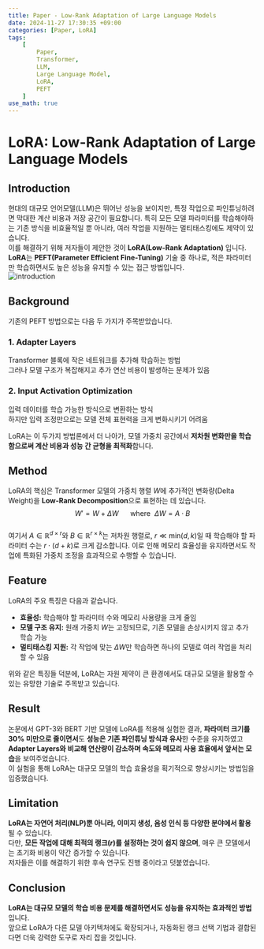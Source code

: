 ```yaml
---
title: Paper - Low-Rank Adaptation of Large Language Models
date: 2024-11-27 17:30:35 +09:00
categories: [Paper, LoRA]
tags: 
    [
        Paper,
        Transformer,
        LLM,
        Large Language Model,
        LoRA,
        PEFT
    ]
use_math: true
---
```


# LoRA: Low-Rank Adaptation of Large Language Models

## Introduction
현대의 대규모 언어모델(LLM)은 뛰어난 성능을 보이지만, 특정 작업으로 파인튜닝하려면
막대한 계산 비용과 저장 공간이 필요합니다. 특히 모든 모델 파라미터를 학습해야하는
기존 방식을 비효율적일 뿐 아니라, 여러 작업을 지원하는 멀티태스킹에도 제약이 있습니다.  
이를 해결하기 위해 저자들이 제안한 것이 **LoRA(Low-Rank Adaptation)** 입니다.  
**LoRA**는 **PEFT(Parameter Efficient Fine-Tuning)** 기술 중 하나로, 
적은 파라미터만 학습하면서도 높은 성능을 유지할 수 있는 접근 방법입니다.  
![introduction](https://github.com/user-attachments/assets/66618652-b4b2-4f53-a33e-1a52b74d9ff9)  

## Background
기존의 PEFT 방법으로는 다음 두 가지가 주목받았습니다.  

### 1. Adapter Layers  
Transformer 블록에 작은 네트워크를 추가해 학습하는 방법  
그러나 모델 구조가 복잡해지고 추가 연산 비용이 발생하는 문제가 있음

### 2. Input Activation Optimization  
입력 데이터를 학습 가능한 방식으로 변환하는 방식  
하지만 입력 조정만으로는 모델 전체 표현력을 크게 변화시키기 어려움

LoRA는 이 두가지 방법론에서 더 나아가, 모델 가중치 공간에서
**저차원 변화만을 학습함으로써 계산 비용과 성능 간 균형을 최적화**합니다.

## Method
LoRA의 핵심은 Transformer 모델의 가중치 행렬 $W$에 추가적인 변화량(Delta Weight)을
**Low-Rank Decomposition**으로 표현하는 데 있습니다.  
$$W' = W + \Delta W \ \ \ \ \ \ \text{where}\ \ \Delta W = A \cdot B$$  
여기서 $A \in \mathbb{R}^{d\times r}$와 $B \in \mathbb{R}^{r\times k}$는
저차원 행렬로, $r \ll \text{min}(d,k)$일 때 학습해야 할 파라미터 수는
$r \cdot (d+k)$로 크게 감소합니다. 이로 인해 메모리 효율성을 유지하면서도 작업에 특화된
가중치 조정을 효과적으로 수행할 수 있습니다.

## Feature
LoRA의 주요 특징은 다음과 같습니다.  
* **효율성:** 학습해야 할 파라미터 수와 메모리 사용량을 크게 줄임
* **모델 구조 유지:** 원래 가중치 $W$는 고정되므로, 기존 모델을 손상시키지 않고 추가 학습 가능
* **멀티태스킹 지원:** 각 작업에 맞는 $\Delta W$만 학습하면 하나의 모델로 여러 작업을 처리할 수 있음  

위와 같은 특징들 덕분에, LoRA는 자원 제약이 큰 환경에서도 대규모 모델을 활용할 수 있는
유망한 기술로 주목받고 있습니다.  

## Result
논문에서 GPT-3와 BERT 기반 모델에 LoRA를 적용해 실험한 결과,
**파라미터 크기를 30% 미만으로 줄이면서**도 **성능은 기존 파인튜닝 방식과 유사**한 수준을 유지하였고
**Adapter Layers와 비교해 연산량이 감소하며 속도와 메모리 사용 효율에서 앞서는 모습**을 보여주었습니다.  
이 실험을 통해 LoRA는 대규모 모델의 학습 효율성을 획기적으로 향상시키는 방법임을 입증했습니다.

## Limitation
**LoRA는 자연어 처리(NLP)뿐 아니라, 이미지 생성, 음성 인식 등 다양한 분야에서 활용**될 수 있습니다.  
다만, **모든 작업에 대해 최적의 랭크($r$)를 설정하는 것이 쉽지 않으며**, 
매우 큰 모델에서는 초기화 비용이 약간 증가할 수 있습니다.  
저자들은 이를 해결하기 위한 후속 연구도 진행 중이라고 덧붙였습니다.

## Conclusion
**LoRA는 대규모 모델의 학습 비용 문제를 해결하면서도 성능을 유지하는 효과적인 방법**입니다.  
앞으로 LoRA가 다른 모델 아키텍처에도 확장되거나, 자동화된 랭크 선택 기법과
결합된다면 더욱 강력한 도구로 자리 잡을 것입니다.